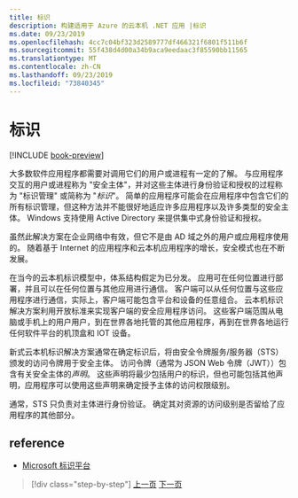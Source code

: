 ```yaml
---
title: 标识
description: 构建适用于 Azure 的云本机 .NET 应用 |标识
ms.date: 09/23/2019
ms.openlocfilehash: 4cc7c04bf323d2589777df466321f6801f511b6f
ms.sourcegitcommit: 55f438d4d00a34b9aca9eedaac3f85590bb11565
ms.translationtype: MT
ms.contentlocale: zh-CN
ms.lasthandoff: 09/23/2019
ms.locfileid: "73840345"
---
```

# <a name="identity"></a>标识

[!INCLUDE [book-preview](../../../includes/book-preview.md)]

大多数软件应用程序都需要对调用它们的用户或进程有一定的了解。 与应用程序交互的用户或进程称为 "安全主体"，并对这些主体进行身份验证和授权的过程称为 "标识管理" 或简称为 "*标识*"。 简单的应用程序可能会在应用程序中包含它们的所有标识管理，但这种方法并不能很好地适应许多应用程序以及许多类型的安全主体。 Windows 支持使用 Active Directory 来提供集中式身份验证和授权。

<!-- (insert figure showing Windows AD auth model) -->

虽然此解决方案在企业网络中有效，但它不是由 AD 域之外的用户或应用程序使用的。 随着基于 Internet 的应用程序和云本机应用程序的增长，安全模式也在不断发展。

在当今的云本机标识模型中，体系结构假定为已分发。 应用可在任何位置进行部署，并且可以在任何位置与其他应用进行通信。 客户端可以从任何位置与这些应用程序进行通信，实际上，客户端可能包含平台和设备的任意组合。 云本机标识解决方案利用开放标准来实现客户端的安全应用程序访问。 这些客户端范围从电脑或手机上的用户用户，到在世界各地托管的其他应用程序，再到在世界各地运行任何软件平台的机顶盒和 IOT 设备。

新式云本机标识解决方案通常在确定标识后，将由安全令牌服务/服务器（STS）颁发的访问令牌用于安全主体。 访问令牌（通常为 JSON Web 令牌（JWT））包含有关安全主体的*声明*。 这些声明将最少包括用户的标识，但也可能包括其他声明，应用程序可以使用这些声明来确定授予主体的访问权限级别。

<!-- (insert figure showing basic handshake involving a principal, an STS, and an app) -->

通常，STS 只负责对主体进行身份验证。 确定其对资源的访问级别是否留给了应用程序的其他部分。

## <a name="references"></a>reference

- [Microsoft 标识平台](https://docs.microsoft.com/azure/active-directory/develop/)

>[!div class="step-by-step"]
>[上一页](azure-monitor.md)
>[下一页](authentication-authorization.md)
